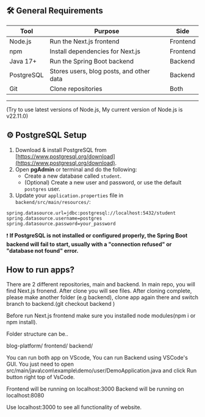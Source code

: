 ## 🛠 General Requirements

| Tool       | Purpose                                 | Side      |
|------------|------------------------------------------|-----------|
| Node.js    | Run the Next.js frontend                | Frontend  |
| npm        | Install dependencies for Next.js        | Frontend  |
| Java 17+   | Run the Spring Boot backend             | Backend   |
| PostgreSQL | Stores users, blog posts, and other data| Backend   |
| Git        | Clone repositories                      | Both      |

---

(Try to use latest versions of Node.js, My current version of Node.js is v22.11.0)

## ⚙️ PostgreSQL Setup 

1. Download & install PostgreSQL from [https://www.postgresql.org/download](https://www.postgresql.org/download).
2. Open **pgAdmin** or terminal and do the following:
   - Create a new database called `student`.
   - (Optional) Create a new user and password, or use the default `postgres` user.
3. Update your `application.properties` file in `backend/src/main/resources/`:

```properties
spring.datasource.url=jdbc:postgresql://localhost:5432/student
spring.datasource.username=postgres
spring.datasource.password=your_password
```

❗ **If PostgreSQL is not installed or configured properly, the Spring Boot backend will fail to start, usually with a "connection refused" or "database not found" error.**


## How to run apps?

There are 2 different repositories, main and backend. In main repo, you will find Next.js fronend. After clone you will see files. After cloning complete, please make another folder (e.g backend), clone app again there and switch branch to backend.(git checkout backend
)

Before run Next.js frontend make sure you installed node modules(npm i or npm install).

Folder structure can be..

blog-platform/ 
   frontend/
   backend/

You can run both app on VScode, You can run Backend using VSCode's GUI. You just need to open src/main/java\com\example\demo/user/DemoApplication.java and click Run button right top of VsCode.

Frontend will be running on localhost:3000
Backend will be running on localhost:8080

Use localhost:3000 to see all functionality of website.
